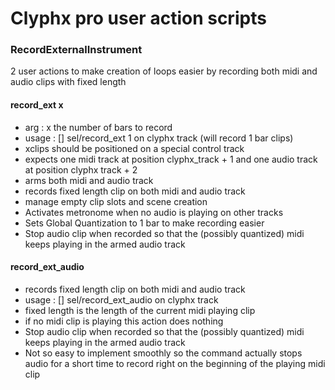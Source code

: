 # Clyphx pro user action scripts

### RecordExternalInstrument

2 user actions to make creation of loops easier by recording both midi and audio clips with fixed length

#### record_ext x
- arg : x the number of bars to record
- usage : [] sel/record_ext 1 on clyphx track (will record 1 bar clips)
- xclips should be positioned on a special control track
- expects one midi track at position clyphx_track + 1 and one audio track at position clyphx track + 2
- arms both midi and audio track
- records fixed length clip on both midi and audio track
- manage empty clip slots and scene creation
- Activates metronome when no audio is playing on other tracks
- Sets Global Quantization to 1 bar to make recording easier
- Stop audio clip when recorded so that the (possibly quantized) midi keeps playing in the armed audio track

#### record_ext_audio
- records fixed length clip on both midi and audio track
- usage : [] sel/record_ext_audio on clyphx track
- fixed length is the length of the current midi playing clip
- if no midi clip is playing this action does nothing
- Stop audio clip when recorded so that the (possibly quantized) midi keeps playing in the armed audio track
- Not so easy to implement smoothly so the command actually stops audio for a short time to record right on the beginning of the playing midi clip